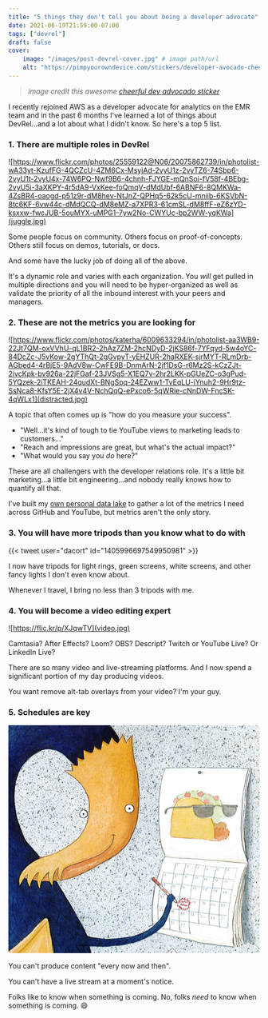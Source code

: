```yaml
---
title: "5 things they don't tell you about being a developer advocate"
date: 2021-06-19T21:59:00-07:00
tags: ["devrel"]
draft: false
cover:
    image: "/images/post-devrel-cover.jpg" # image path/url
    alt: "https://pimpyourowndevice.com/stickers/developer-avocado-cheerful/" # alt text
---
```


> _image credit this awesome [cheerful dev advocado sticker](https://pimpyourowndevice.com/stickers/developer-avocado-cheerful/)_

I recently rejoined AWS as a developer advocate for analytics on the EMR team and in the past 6 months I've learned a lot of things about DevRel...and a lot about what I didn't know. So here's a top 5 list.

### 1. There are multiple roles in DevRel

![https://www.flickr.com/photos/25559122@N06/20075862739/in/photolist-wA33yt-KzufFG-4QCZcU-4ZM6Cx-MsyjAd-2vyU1z-2vyTZ6-74Sbp6-2vyU1t-2vyU4x-74W6PQ-Nwf9B6-4chnh-FJYGE-mQnSoi-fV58f-4BEbg-2vyU5i-3aXKPY-4r5dA9-VxKee-foQmqV-dMdUbf-6ABNF6-8QMKWa-4ZsBR4-oaogd-p51z9r-dM8hev-NtJnZ-QPHq5-62k5cU-mniib-6KSVbN-8tc6KF-6vw44c-dMdQCQ-dM8eMZ-a7XPR3-61cmSL-dM8ffF-eZ6zYD-ksxxw-fwcJUB-5ouMYX-uMPG1-7yw2No-CWYUc-bp2WW-yqKWa](juggle.jpg)

Some people focus on community. Others focus on proof-of-concepts. Others still focus on demos, tutorials, or docs.

And some have the lucky job of doing all of the above.

It's a dynamic role and varies with each organization. You *will* get pulled in multiple directions and you will need to be hyper-organized as well as validate the priority of all the inbound interest with your peers and managers.

### 2. These are not the metrics you are looking for

![https://www.flickr.com/photos/katerha/6009633294/in/photolist-aa3WB9-22Jt7QM-oxVVhU-qL1BR2-2hAz7ZM-2hcNDyD-2jKS86f-7YFqyd-5w4oYC-84DcZc-J5vKow-2gYThQt-2gGvpyT-yEHZUR-2haRXEK-sjrMYT-RLmDrb-AGbed4-4rBjE5-9AdV8w-CwFE9B-DnmArN-2jf1DsG-r6Mz2S-kCzZJt-2ivcKpk-bv926a-22jFGaf-23JVSg5-X1EQ7v-2hr2LKK-pGUeZC-o3gPud-5YQzek-2iTKEAH-24qudXt-BNgSpq-24EZww1-TvEqLU-iYnuh2-9Hr9tz-SsNca8-KfsY5E-2jX4v4V-NchQqQ-ePxco6-5qWRie-cNnDW-FncSK-4qWLx1](distracted.jpg)

A topic that often comes up is "how do you measure your success". 

- "Well...it's kind of tough to tie YouTube views to marketing leads to customers..."
- "Reach and impressions are great, but what's the actual impact?"
- "What would you say you _do_ here?"

These are all challengers with the developer relations role. It's a little bit marketing...a little bit engineering...and nobody really knows how to quantify all that. 

I've built my [own personal data lake](https://github.com/dacort/damons-data-lake/tree/main/data_containers) to gather a lot of the metrics I need across GitHub and YouTube, but metrics aren't the only story.

### 3. You will have more tripods than you know what to do with

{{< tweet user="dacort" id="1405996697549950981" >}}

I now have tripods for light rings, green screens, white screens, and other fancy lights I don't even know about.

Whenever I travel, I bring no less than 3 tripods with me.

### 4. You will become a video editing expert

![https://flic.kr/p/XJqwTV](video.jpg)

Camtasia? After Effects? Loom? OBS? Descript? Twitch or YouTube Live? Or LinkedIn Live?

There are so many video and live-streaming platforms. And I now spend a significant portion of my day producing videos.

You want remove alt-tab overlays from your video? I'm your guy.

### 5. Schedules are key

![Dragon Signup](dragon-signup.jpeg)

You can't produce content "every now and then". 

You can't have a live stream at a moment's notice.

Folks like to know when something is coming. No, folks *need* to know when something is coming. 😄